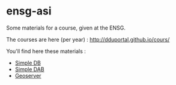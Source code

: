 # ensg-asi

Some materials for a course, given at the ENSG.

The courses are here (per year) : http://dduportal.github.io/cours/

You'll find here these materials :
* [Simple DB](simple-db/)
* [Simple DAB](simple-dab/)
* [Geoserver](geoserver/)
